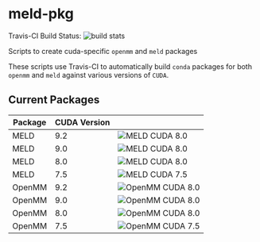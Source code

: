 # meld-pkg

Travis-CI Build Status: ![build stats](https://travis-ci.org/maccallumlab/meld-pkg.svg?branch=master "Travis-CI Build Status")

Scripts to create cuda-specific `openmm` and `meld` packages

These scripts use Travis-CI to automatically build `conda` packages for both `openmm` and `meld` against various versions of `CUDA`.

## Current Packages
| Package | CUDA Version |     |
| ------- | ------------ | --- |
| MELD    | 9.2          | ![MELD CUDA 8.0](https://anaconda.org/maccallum_lab/meld-cuda92/badges/version.svg "Meld CUDA 9.2 Version") |
| MELD    | 9.0          | ![MELD CUDA 8.0](https://anaconda.org/maccallum_lab/meld-cuda90/badges/version.svg "Meld CUDA 9.0 Version") |
| MELD    | 8.0          | ![MELD CUDA 8.0](https://anaconda.org/maccallum_lab/meld-cuda80/badges/version.svg "Meld CUDA 8.0 Version") |
| MELD    | 7.5          | ![MELD CUDA 7.5](https://anaconda.org/maccallum_lab/meld-cuda75/badges/version.svg "Meld CUDA 7.5 Version") |
| OpenMM  | 9.2          | ![OpenMM CUDA 8.0](https://anaconda.org/maccallum_lab/openmm-cuda92/badges/version.svg "OpenMM CUDA 9.2 Version") |
| OpenMM  | 9.0          | ![OpenMM CUDA 8.0](https://anaconda.org/maccallum_lab/openmm-cuda90/badges/version.svg "OpenMM CUDA 9.0 Version") |
| OpenMM  | 8.0          | ![OpenMM CUDA 8.0](https://anaconda.org/maccallum_lab/openmm-cuda80/badges/version.svg "OpenMM CUDA 8.0 Version") |
| OpenMM  | 7.5          | ![OpenMM CUDA 7.5](https://anaconda.org/maccallum_lab/openmm-cuda75/badges/version.svg "OpenMM CUDA 7.5 Version") |
